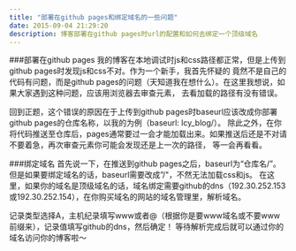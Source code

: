 ```yaml
---
title: "部署在github pages和绑定域名的一些问题"
date: 2015-09-04 21:29:20
description: 博客部署在github pages时url的配置和如何去绑定一个顶级域名
---
```

###部署在github pages
我的博客在本地调试时js和css路径都正常，但是上传到github pages时发现js和css不对。作为一个新手，我首先怀疑的
竟然不是自己的代码有问题，而是github pages的问题（天知道我在想什么）。在这里我想说，如果大家遇到这种问题，应该用浏览器去审查元素，
去看加载的路径有没有错误。

回到正题，这个错误的原因在于上传到github pages时baseurl应该改成你部署github pages的仓库名称，以我的为例（baseurl: lcy_blog/）。
除此之外，在你将代码推送至仓库后，pages通常要过一会才能加载出来。如果推送后还是不对请不要着急，再次审查元素你可能会发现还是上一次的路径，
等一会再看看。

###绑定域名
首先说一下，在推送到github pages之后，baseurl为“仓库名/”。但是如果要绑定域名的话，baseurl需要改成”/"，不然无法加载css和js。
在这里，如果你的域名是顶级域名的话，域名绑定需要github的dns（192.30.252.153或192.30.252.154），在你购买域名的网站的域名管理里，解析域名。

记录类型选择A，主机纪录填写www或者@（根据你是要www域名或不要www前缀来），记录值填写github的dns，然后确定！
等待解析完成后就可以通过你的域名访问你的博客啦～
